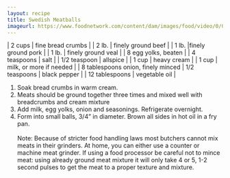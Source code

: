 ```yaml
---
layout: recipe
title: Swedish Meatballs
imageurl: https://www.foodnetwork.com/content/dam/images/food/video/0/01/015/0156/0156087.jpg
---
```

<!-- Ingredients -->

| 2 cups | fine bread crumbs |
| 2 lb. | finely ground beef |
| 1 lb. |finely ground pork |
| 1 lb. | finely ground veal |
| 8 egg yolks, beaten |
| 4 teaspoons | salt |
| 1/2 teaspoon | allspice |
| 1 cup | heavy cream |
| 1 cup | milk, or more if needed |
| 8 tablespoons onion, finely minced
| 1/2 teaspoons | black pepper |
| 12 tablespoons | vegetable oil |

<!-- split -->
<!-- Steps -->
1. Soak bread crumbs in warm cream.
2. Meats should be ground together three times and mixed well with breadcrumbs and cream mixture
3. Add milk, egg yolks, onion and seasonings. Refrigerate overnight.
4. Form into small balls, 3/4” in diameter. Brown all sides in hot oil in a fry pan.
<br><br>
Note: Because of stricter food handling laws most butchers cannot mix meats in their grinders. At home, you can either use a counter or machine meat grinder. If using a food processor be careful not to mince meat: using already ground meat mixture it will only take 4 or 5, 1-2 second pulses to get the meat to a proper texture and mixture. 


